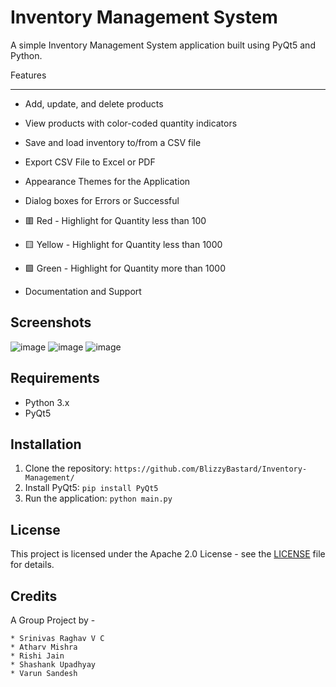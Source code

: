 Inventory Management System
=======================

A simple Inventory Management System application built using PyQt5 and Python.

Features

--------

* Add, update, and delete products

* View products with color-coded quantity indicators

* Save and load inventory to/from a CSV file

* Export CSV File to Excel or PDF

* Appearance Themes for the Application

* Dialog boxes for Errors or Successful

* 🟥 Red - Highlight for Quantity less than 100

* 🟨 Yellow - Highlight for Quantity less than 1000

* 🟩 Green - Highlight for Quantity more than 1000

* Documentation and Support 
  
Screenshots
-----------
![image](https://github.com/BlizzyBastard/Inventory-Management/assets/122042171/64f60a06-a574-430c-afba-bffd6dc2c9d0)
![image](https://github.com/BlizzyBastard/Inventory-Management/assets/122042171/fb0fa984-0ece-4b1f-8974-96214bf9d03f)
![image](https://github.com/BlizzyBastard/Inventory-Management/assets/122042171/9dea0b9d-97da-4f0f-9359-d7dfa1b7843c)


Requirements
------------

* Python 3.x
* PyQt5

Installation
------------

1. Clone the repository: `https://github.com/BlizzyBastard/Inventory-Management/`
2. Install PyQt5: `pip install PyQt5`
3. Run the application: `python main.py`

License
-------

This project is licensed under the Apache 2.0 License - see the [LICENSE](LICENSE) file for details.

Credits
-------
A Group Project by -

    * Srinivas Raghav V C    
    * Atharv Mishra
    * Rishi Jain
    * Shashank Upadhyay
    * Varun Sandesh
